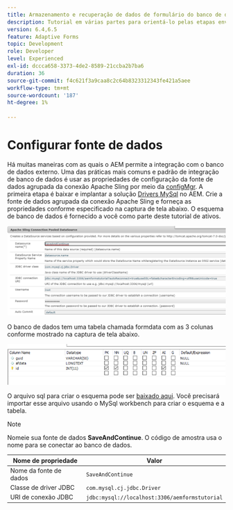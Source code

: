 ```yaml
---
title: Armazenamento e recuperação de dados de formulário do banco de dados MySQL - Configurar fonte de dados
description: Tutorial em várias partes para orientá-lo pelas etapas envolvidas no armazenamento e na recuperação de dados de formulário
version: 6.4,6.5
feature: Adaptive Forms
topic: Development
role: Developer
level: Experienced
exl-id: dccca658-3373-4de2-8589-21ccba2b7ba6
duration: 36
source-git-commit: f4c621f3a9caa8c2c64b8323312343fe421a5aee
workflow-type: tm+mt
source-wordcount: '187'
ht-degree: 1%

---
```


# Configurar fonte de dados

Há muitas maneiras com as quais o AEM permite a integração com o banco de dados externo. Uma das práticas mais comuns e padrão de integração de banco de dados é usar as propriedades de configuração da fonte de dados agrupada da conexão Apache Sling por meio da [configMgr](http://localhost:4502/system/console/configMgr).
A primeira etapa é baixar e implantar a solução [Drivers MySql](https://mvnrepository.com/artifact/mysql/mysql-connector-java) no AEM.
Crie a fonte de dados agrupada da conexão Apache Sling e forneça as propriedades conforme especificado na captura de tela abaixo. O esquema de banco de dados é fornecido a você como parte deste tutorial de ativos.

![fonte de dados](assets/save-continue.PNG)

O banco de dados tem uma tabela chamada formdata com as 3 colunas conforme mostrado na captura de tela abaixo.

![data-base](assets/data-base-tables.PNG)

O arquivo sql para criar o esquema pode ser [baixado aqui](assets/form-data-db.sql). Você precisará importar esse arquivo usando o MySql workbench para criar o esquema e a tabela.

>[!NOTE]
>Nomeie sua fonte de dados **SaveAndContinue**. O código de amostra usa o nome para se conectar ao banco de dados.

| Nome de propriedade | Valor |
| ------------------------|---------------------------------------|
| Nome da fonte de dados | `SaveAndContinue` |
| Classe de driver JDBC | `com.mysql.cj.jdbc.Driver` |
| URI de conexão JDBC | `jdbc:mysql://localhost:3306/aemformstutorial` |
